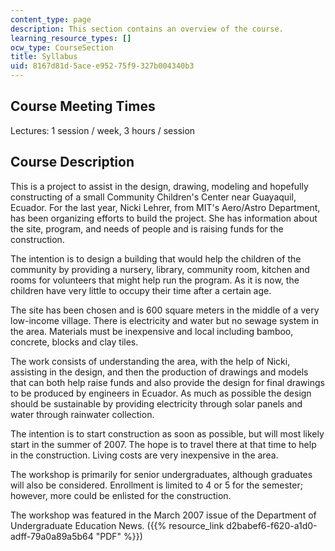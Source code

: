 ```yaml
---
content_type: page
description: This section contains an overview of the course.
learning_resource_types: []
ocw_type: CourseSection
title: Syllabus
uid: 8167d81d-5ace-e952-75f9-327b004340b3
---
```


Course Meeting Times
--------------------

Lectures: 1 session / week, 3 hours / session

Course Description
------------------

This is a project to assist in the design, drawing, modeling and hopefully constructing of a small Community Children's Center near Guayaquil, Ecuador. For the last year, Nicki Lehrer, from MIT's Aero/Astro Department, has been organizing efforts to build the project. She has information about the site, program, and needs of people and is raising funds for the construction.

The intention is to design a building that would help the children of the community by providing a nursery, library, community room, kitchen and rooms for volunteers that might help run the program. As it is now, the children have very little to occupy their time after a certain age.

The site has been chosen and is 600 square meters in the middle of a very low-income village. There is electricity and water but no sewage system in the area. Materials must be inexpensive and local including bamboo, concrete, blocks and clay tiles.

The work consists of understanding the area, with the help of Nicki, assisting in the design, and then the production of drawings and models that can both help raise funds and also provide the design for final drawings to be produced by engineers in Ecuador. As much as possible the design should be sustainable by providing electricity through solar panels and water through rainwater collection.

The intention is to start construction as soon as possible, but will most likely start in the summer of 2007. The hope is to travel there at that time to help in the construction. Living costs are very inexpensive in the area.

The workshop is primarily for senior undergraduates, although graduates will also be considered. Enrollment is limited to 4 or 5 for the semester; however, more could be enlisted for the construction.

The workshop was featured in the March 2007 issue of the Department of Undergraduate Education News. ({{% resource_link d2babef6-f620-a1d0-adff-79a0a89a5b64 "PDF" %}})